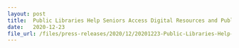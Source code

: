 ```yaml
---
layout: post
title:  Public Libraries Help Seniors Access Digital Resources and Public Services with SDO@NLB
date:   2020-12-23
file_url: /files/press-releases/2020/12/20201223-Public-Libraries-Help-Seniors-Access-Digital-Resources-And-Public-Services-With-SDO-NLB.pdf
---
```


